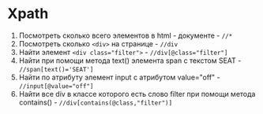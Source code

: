 # Xpath
 1. Посмотреть сколько всего элементов в html - документе - `//*`
 2. Посмотреть сколько `<div>` на странице - `//div`
 3. Найти элемент `<div class="filter">` - `//div[@class="filter"]`
 4. Найти при помощи метода text() элемента span с текстом SEAT - `//span[text()='SEAT']`
 5. Найти по атрибуту элемент input с атрибутом value="off" - `//input[@value="off"]`
 6. Найти все div в классе которого есть слово filter при помощи метода contains() - `//div[contains(@class,"filter")]`
